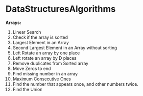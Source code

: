 # DataStructuresAlgorithms

**Arrays:**
1. Linear Search
2. Check if the array is sorted
3. Largest Element in an Array
4. Second Largest Element in an Array without sorting
5. Left Rotate an array by one place
6. Left rotate an array by D places
7. Remove duplicates from Sorted array
8. Move Zeros to end
9. Find missing number in an array
10. Maximum Consecutive Ones
11. Find the number that appears once, and other numbers twice.
12. Find the Union
